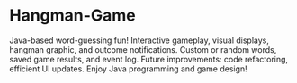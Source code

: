 # Hangman-Game
Java-based word-guessing fun! Interactive gameplay, visual displays, hangman graphic, and outcome notifications. Custom or random words, saved game results, and event log. Future improvements: code refactoring, efficient UI updates. Enjoy Java programming and game design!

